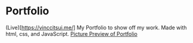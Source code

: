 # Portfolio
(Live)[https://vinccitsui.me/]
My Portfolio to show off my work. Made with html, css, and JavaScript.
[Picture Preview of Portfolio](https://i.gyazo.com/f6640addc2dbc0176cb20a6b93fdb8b9.png)
